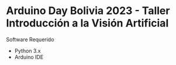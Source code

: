# Arduino Day Bolivia 2023 - Taller Introducción a la Visión Artificial

Software Requerido
- Python 3.x
- Arduino IDE